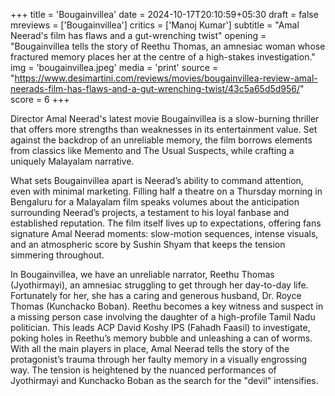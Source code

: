 +++
title = 'Bougainvillea'
date = 2024-10-17T20:10:59+05:30
draft = false
mreviews = ['Bougainvillea']
critics = ['Manoj Kumar']
subtitle = "Amal Neerad's film has flaws and a gut-wrenching twist"
opening = "Bougainvillea tells the story of Reethu Thomas, an amnesiac woman whose fractured memory places her at the centre of a high-stakes investigation."
img = 'bougainvillea.jpeg'
media = 'print'
source = "https://www.desimartini.com/reviews/movies/bougainvillea-review-amal-neerads-film-has-flaws-and-a-gut-wrenching-twist/43c5a65d5d956/"
score = 6
+++

Director Amal Neerad's latest movie Bougainvillea is a slow-burning thriller that offers more strengths than weaknesses in its entertainment value. Set against the backdrop of an unreliable memory, the film borrows elements from classics like Memento and The Usual Suspects, while crafting a uniquely Malayalam narrative.

What sets Bougainvillea apart is Neerad’s ability to command attention, even with minimal marketing. Filling half a theatre on a Thursday morning in Bengaluru for a Malayalam film speaks volumes about the anticipation surrounding Neerad’s projects, a testament to his loyal fanbase and established reputation. The film itself lives up to expectations, offering fans signature Amal Neerad moments: slow-motion sequences, intense visuals, and an atmospheric score by Sushin Shyam that keeps the tension simmering throughout.

In Bougainvillea, we have an unreliable narrator, Reethu Thomas (Jyothirmayi), an amnesiac struggling to get through her day-to-day life. Fortunately for her, she has a caring and generous husband, Dr. Royce Thomas (Kunchacko Boban). Reethu becomes a key witness and suspect in a missing person case involving the daughter of a high-profile Tamil Nadu politician. This leads ACP David Koshy IPS (Fahadh Faasil) to investigate, poking holes in Reethu’s memory bubble and unleashing a can of worms. With all the main players in place, Amal Neerad tells the story of the protagonist’s trauma through her faulty memory in a visually engrossing way. The tension is heightened by the nuanced performances of Jyothirmayi and Kunchacko Boban as the search for the "devil" intensifies.
